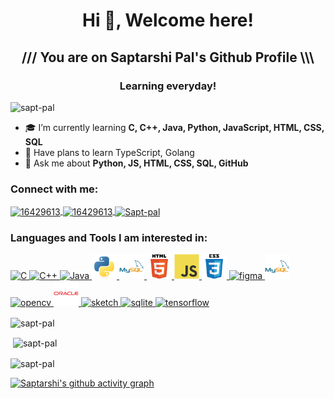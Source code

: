 <h1 align="center">Hi 🤘, Welcome here!</h1>
<h2 align="center">/// You are on Saptarshi Pal's Github Profile \\\</h2>
<h3 align="center">Learning everyday!</h3>

<p align="left"><img src="https://komarev.com/ghpvc/?username=sapt-pal&label=Profile%20views&color=10b49f&style=flat-square" alt="sapt-pal" /></p>

- 🎓 I’m currently learning **C, C++, Java, Python, JavaScript, HTML, CSS, SQL** 
- 📝 Have plans to learn TypeScript, Golang 
- 💬 Ask me about **Python, JS, HTML, CSS, SQL, GitHub**

<h3 align="left">Connect with me:</h3>
<p align="left">
    <a href="https://stackoverflow.com/users/16429613" target="blank">
        <img align="center" src="https://upload.wikimedia.org/wikipedia/commons/e/ef/Stack_Overflow_icon.svg" alt="16429613" height="60" width="80" />
    </a>
    <a href="https://stackoverflow.com/users/16429613" target="blank">
        <img align="center" src="https://stackoverflow.com/users/flair/16429613.png" alt="16429613" width="208" height="58" />
    </a>
    <a href="https://linkedin.com/in/Sapt-pal" target="blank">
        <img align="center" src = "https://upload.wikimedia.org/wikipedia/commons/8/81/LinkedIn_icon.svg" alt="Sapt-pal" height="60" width="80" />
    </a>
</p>

<h3 align="left">Languages and Tools I am interested in:</h3>
<p align="left">
    <!-- <a href = "" target = "_blank" rel = "noreferrer">
<img src = "" alt = "" title = "" width = "40" height = "40"/>
</a> -->
    <a href="https://www.iso.org/standard/74528.html" target="_blank" rel="noreferrer">
        <img src="https://upload.wikimedia.org/wikipedia/commons/archive/3/35/20220802133510%21The_C_Programming_Language_logo.svg" alt="C" title="C language" width="40" height="40" />
    </a>
    <a href="" target="_blank" rel="noreferrer">
        <img src="https://upload.wikimedia.org/wikipedia/commons/1/18/ISO_C%2B%2B_Logo.svg" alt="C++" width="40" height="40" />
    </a>
    <a href="https://dev.java/" target="_blank" rel="noreferrer">
        <img src="https://upload.wikimedia.org/wikipedia/en/3/30/Java_programming_language_logo.svg" alt="Java" title="Java language" style = "background-color: white !important;" width="40" height="40" />
    </a>
    <a href="https://www.python.org" target="_blank" rel="noreferrer">
        <img src="https://raw.githubusercontent.com/devicons/devicon/master/icons/python/python-original.svg" alt="python" width="40" height="40" />
    </a>
    <a href="https://www.mysql.com/" target="_blank" rel="noreferrer">
        <img src="https://raw.githubusercontent.com/devicons/devicon/master/icons/mysql/mysql-original-wordmark.svg" alt="mysql" width="40" height="40" />
    </a>
    <a href="https://www.w3.org/html/" target="_blank" rel="noreferrer">
        <img src="https://raw.githubusercontent.com/devicons/devicon/master/icons/html5/html5-original-wordmark.svg" alt="html5" width="40" height="40" />
    </a>
    <a href="https://developer.mozilla.org/en-US/docs/Web/JavaScript" target="_blank" rel="noreferrer">
        <img src="https://raw.githubusercontent.com/devicons/devicon/master/icons/javascript/javascript-original.svg" alt="javascript" width="40" height="40" />
    </a>
    <a href="https://www.w3schools.com/css/" target="_blank" rel="noreferrer">
        <img src="https://raw.githubusercontent.com/devicons/devicon/master/icons/css3/css3-original-wordmark.svg" alt="css3" width="40" height="40" />
    </a>
    <a href="https://www.figma.com/" target="_blank" rel="noreferrer">
        <img src="https://www.vectorlogo.zone/logos/figma/figma-icon.svg" alt="figma" width="40" height="40" />
    </a>
    <a href="https://www.mysql.com/" target="_blank" rel="noreferrer">
        <img src="https://raw.githubusercontent.com/devicons/devicon/master/icons/mysql/mysql-original-wordmark.svg" alt="mysql" width="40" height="40" />
    </a>
    <a href="https://opencv.org/" target="_blank" rel="noreferrer"> <img src="https://www.vectorlogo.zone/logos/opencv/opencv-icon.svg" alt="opencv" width="40" height="40" /> </a>
    <a href="https://www.oracle.com/" target="_blank" rel="noreferrer">
        <img src="https://raw.githubusercontent.com/devicons/devicon/master/icons/oracle/oracle-original.svg" alt="oracle" width="40" height="40" />
    </a>
    <a href="https://www.sketch.com/" target="_blank" rel="noreferrer">
        <img src="https://www.vectorlogo.zone/logos/sketchapp/sketchapp-icon.svg" alt="sketch" width="40" height="40" />
    </a>
    <a href="https://www.sqlite.org/" target="_blank" rel="noreferrer">
        <img src="https://www.vectorlogo.zone/logos/sqlite/sqlite-icon.svg" alt="sqlite" width="40" height="40" />
    </a>
    <a href="https://www.tensorflow.org" target="_blank" rel="noreferrer">
        <img src="https://www.vectorlogo.zone/logos/tensorflow/tensorflow-icon.svg" alt="tensorflow" width="40" height="40" />
    </a>
</p>

<p>
    <img
        align="center"
        src="https://github-readme-stats.vercel.app/api/top-langs?username=sapt-pal&langs_count=10&show_icons=true&theme=tokyonight&title_color=b7f4ff&text_color=faffd2&bg_color=070d81&hide_border=true&cache_seconds=1800&locale=en&layout=compact"
        alt="sapt-pal"
    />
</p>

<p>&nbsp;<img align="center" src="https://github-readme-stats.vercel.app/api?username=sapt-pal&show_icons=true&theme=tokyonight&title_color=b7f4ff&text_color=faffd2&bg_color=070d81&hide_border=true&locale=en" alt="sapt-pal" /></p>

<p><img align="center" src="https://github-readme-streak-stats.herokuapp.com/?user=sapt-pal&theme=dark" alt="sapt-pal" /></p>

[![Saptarshi's github activity graph](https://github-readme-activity-graph.cyclic.app/graph?username=Sapt-pal&theme=github-dark&hide_border=true)](Forkedfromhttps://github.com/ashutosh00710/github-readme-activity-graph)
